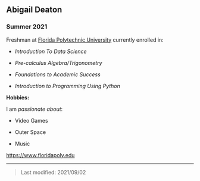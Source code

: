 ## Abigail Deaton

### Summer 2021

Freshman at [Florida Polytechnic University](https://www.floridapoly.edu) currently enrolled in: 

- *Introduction To Data Science*

- *Pre-calculus Algebra/Trigonometry*

- *Foundations to Academic Success*

- *Introduction to Programming Using Python*


**Hobbies:**

I am _passionate about_: 

- Video Games

- Outer Space

- Music 

<https://www.floridapoly.edu>

***

> Last modified: 2021/09/02
